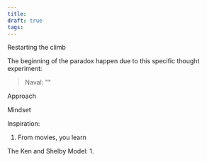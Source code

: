 ```yaml
---
title: 
draft: true
tags:
---
```

Restarting the climb

The beginning of the paradox happen due to this specific thought experiment:
> Naval: ""


Approach

Mindset

Inspiration:
1. From movies, you learn


The Ken and Shelby Model:
1. 